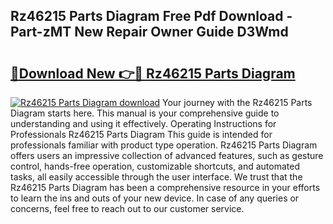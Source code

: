 ## Rz46215 Parts Diagram Free Pdf Download - Part-zMT New Repair Owner Guide D3Wmd

# <h2><a href="http://dfsol71.blite.top/?on=Rz46215+Parts+Diagram">🔗Download New 👉🔴 Rz46215 Parts Diagram</a></h2>

[![Rz46215 Parts Diagram download](https://i.imgur.com/lujVjoI.png)](http://dfsol71.blite.top/?on=Rz46215+Parts+Diagram)
Your journey with the Rz46215 Parts Diagram starts here. This manual is your comprehensive guide to understanding and using it effectively. Operating Instructions for Professionals Rz46215 Parts Diagram This guide is intended for professionals familiar with product type operation. Rz46215 Parts Diagram offers users an impressive collection of advanced features, such as gesture control, hands-free operation, customizable shortcuts, and automated tasks, all easily accessible through the user interface. We trust that the Rz46215 Parts Diagram has been a comprehensive resource in your efforts to learn the ins and outs of your new device. In case of any queries or concerns, feel free to reach out to our customer service.
